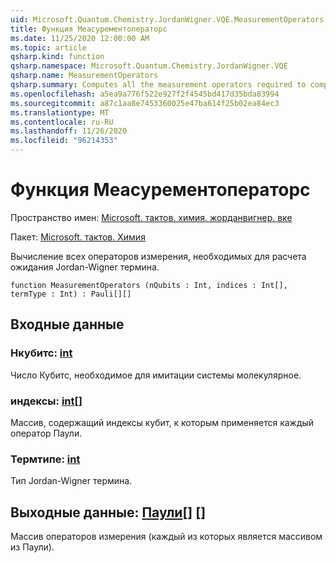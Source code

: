 ```yaml
---
uid: Microsoft.Quantum.Chemistry.JordanWigner.VQE.MeasurementOperators
title: Функция Меасурементоператорс
ms.date: 11/25/2020 12:00:00 AM
ms.topic: article
qsharp.kind: function
qsharp.namespace: Microsoft.Quantum.Chemistry.JordanWigner.VQE
qsharp.name: MeasurementOperators
qsharp.summary: Computes all the measurement operators required to compute the expectation of a Jordan-Wigner term.
ms.openlocfilehash: a5ea9a776f522e927f2f4545bd417d35bda83994
ms.sourcegitcommit: a87c1aa8e7453360025e47ba614f25b02ea84ec3
ms.translationtype: MT
ms.contentlocale: ru-RU
ms.lasthandoff: 11/26/2020
ms.locfileid: "96214353"
---
```

# <a name="measurementoperators-function"></a>Функция Меасурементоператорс

Пространство имен: [Microsoft. тактов. химия. жорданвигнер. вке](xref:Microsoft.Quantum.Chemistry.JordanWigner.VQE)

Пакет: [Microsoft. тактов. Химия](https://nuget.org/packages/Microsoft.Quantum.Chemistry)


Вычисление всех операторов измерения, необходимых для расчета ожидания Jordan-Wigner термина.

```qsharp
function MeasurementOperators (nQubits : Int, indices : Int[], termType : Int) : Pauli[][]
```


## <a name="input"></a>Входные данные

### <a name="nqubits--int"></a>Нкубитс: [int](xref:microsoft.quantum.lang-ref.int)

Число Кубитс, необходимое для имитации системы молекулярное.


### <a name="indices--int"></a>индексы: [int](xref:microsoft.quantum.lang-ref.int)[]

Массив, содержащий индексы кубит, к которым применяется каждый оператор Паули.


### <a name="termtype--int"></a>Термтипе: [int](xref:microsoft.quantum.lang-ref.int)

Тип Jordan-Wigner термина.



## <a name="output--pauli"></a>Выходные данные: [Паули](xref:microsoft.quantum.lang-ref.pauli)[] []

Массив операторов измерения (каждый из которых является массивом из Паули).
